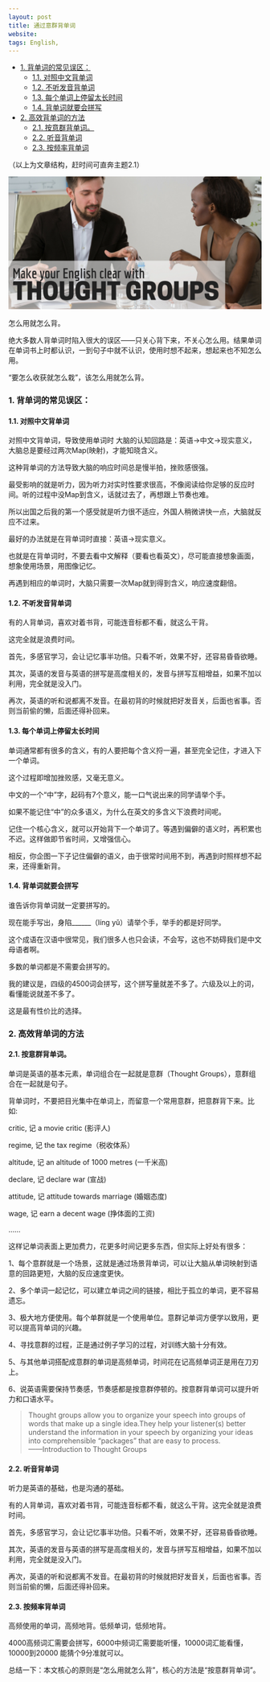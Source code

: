 ```yaml
---
layout: post
title: 通过意群背单词
website: 
tags: English,
---
```

- [1. 背单词的常见误区：](#1-%e8%83%8c%e5%8d%95%e8%af%8d%e7%9a%84%e5%b8%b8%e8%a7%81%e8%af%af%e5%8c%ba)
  - [1.1. 对照中文背单词](#11-%e5%af%b9%e7%85%a7%e4%b8%ad%e6%96%87%e8%83%8c%e5%8d%95%e8%af%8d)
  - [1.2. 不听发音背单词](#12-%e4%b8%8d%e5%90%ac%e5%8f%91%e9%9f%b3%e8%83%8c%e5%8d%95%e8%af%8d)
  - [1.3. 每个单词上停留太长时间](#13-%e6%af%8f%e4%b8%aa%e5%8d%95%e8%af%8d%e4%b8%8a%e5%81%9c%e7%95%99%e5%a4%aa%e9%95%bf%e6%97%b6%e9%97%b4)
  - [1.4. 背单词就要会拼写](#14-%e8%83%8c%e5%8d%95%e8%af%8d%e5%b0%b1%e8%a6%81%e4%bc%9a%e6%8b%bc%e5%86%99)
- [2. 高效背单词的方法](#2-%e9%ab%98%e6%95%88%e8%83%8c%e5%8d%95%e8%af%8d%e7%9a%84%e6%96%b9%e6%b3%95)
  - [2.1. 按意群背单词。](#21-%e6%8c%89%e6%84%8f%e7%be%a4%e8%83%8c%e5%8d%95%e8%af%8d)
  - [2.2. 听音背单词](#22-%e5%90%ac%e9%9f%b3%e8%83%8c%e5%8d%95%e8%af%8d)
  - [2.3. 按频率背单词](#23-%e6%8c%89%e9%a2%91%e7%8e%87%e8%83%8c%e5%8d%95%e8%af%8d)

（以上为文章结构，赶时间可直奔主题2.1）

![image](/assets/images/thought-groups.png)

怎么用就怎么背。

绝大多数人背单词时陷入很大的误区——只关心背下来，不关心怎么用。结果单词在单词书上时都认识，一到句子中就不认识，使用时想不起来，想起来也不知怎么用。

“要怎么收获就怎么栽”，该怎么用就怎么背。

### 1. 背单词的常见误区：

#### 1.1. 对照中文背单词

对照中文背单词，导致使用单词时 大脑的认知回路是：英语->中文->现实意义，大脑总是要经过两次Map(映射)，才能知晓含义。

这种背单词的方法导致大脑的响应时间总是慢半拍，挫败感很强。

最受影响的就是听力，因为听力对实时性要求很高，不像阅读给你足够的反应时间。听的过程中没Map到含义，话就过去了，再想跟上节奏也难。

所以出国之后我的第一个感受就是听力很不适应，外国人稍微讲快一点，大脑就反应不过来。

最好的办法就是在背单词时直接：英语->现实意义。

也就是在背单词时，不要去看中文解释（要看也看英文），尽可能直接想象画面，想象使用场景，用图像记忆。

再遇到相应的单词时，大脑只需要一次Map就到得到含义，响应速度翻倍。



#### 1.2. 不听发音背单词

有的人背单词，喜欢对着书背，可能连音标都不看，就这么干背。

这完全就是浪费时间。

首先，多感官学习，会让记忆事半功倍。只看不听，效果不好，还容易昏昏欲睡。

其次，英语的发音与英语的拼写是高度相关的，发音与拼写互相增益，如果不加以利用，完全就是没入门。

再次，英语的听和说都离不发音。在最初背的时候就把好发音关，后面也省事。否则当前偷的懒，后面还得补回来。



#### 1.3. 每个单词上停留太长时间

单词通常都有很多的含义，有的人要把每个含义捋一遍，甚至完全记住，才进入下一个单词。

这个过程即增加挫败感，又毫无意义。

中文的一个“中”字，起码有7个意义，能一口气说出来的同学请举个手。

如果不能记住“中”的众多语义，为什么在英文的多含义下浪费时间呢。

记住一个核心含义，就可以开始背下一个单词了。等遇到偏僻的语义时，再积累也不迟。这样做即节省时间，又增强信心。

相反，你企图一下子记住偏僻的语义，由于很常时间用不到，再遇到时照样想不起来，还得重新背。



#### 1.4. 背单词就要会拼写

谁告诉你背单词就一定要拼写的。

现在能手写出，身陷______（líng yǔ）请举个手，举手的都是好同学。

这个成语在汉语中很常见，我们很多人也只会读，不会写，这也不妨碍我们是中文母语者啊。

多数的单词都是不需要会拼写的。

我的建议是，四级的4500词会拼写，这个拼写量就差不多了。六级及以上的词，看懂能说就差不多了。

这是最有性价比的选择。

### 2. 高效背单词的方法

#### 2.1. 按意群背单词。

单词是英语的基本元素，单词组合在一起就是意群（Thought Groups），意群组合在一起就是句子。

背单词时，不要把目光集中在单词上，而留意一个常用意群，把意群背下来。比如:

critic, 记 a movie critic (影评人)

regime, 记 the tax regime（税收体系）

altitude, 记 an altitude of 1000 metres (一千米高)

declare, 记 declare war (宣战)

attitude, 记 attitude towards marriage (婚姻态度)

wage, 记 earn a decent wage (挣体面的工资)

……

这样记单词表面上更加费力，花更多时间记更多东西，但实际上好处有很多：

1、每个意群就是一个场景，这就是通过场景背单词，可以让大脑从单词映射到语意的回路更短，大脑的反应速度更快。

2、多个单词一起记忆，可以建立单词之间的链接，相比于孤立的单词，更不容易遗忘。

3、极大地方便使用。每个单群就是一个使用单位。意群记单词方便学以致用，更可以提高背单词的兴趣。

4、寻找意群的过程，正是通过例子学习的过程，对训练大脑十分有效。

5、与其他单词搭配成意群的单词是高频单词，时间花在记高频单词正是用在刀刃上。

6、说英语需要保持节奏感，节奏感都是按意群停顿的。按意群背单词可以提升听力和口语水平。

> Thought groups allow you to organize your speech into groups of words that make up a single idea.They help your listener(s) better understand the information in your speech by organizing your ideas into comprehensible “packages” that are easy to process.    
> ——Introduction to Thought Groups


#### 2.2. 听音背单词

听力是英语的基础，也是沟通的基础。

有的人背单词，喜欢对着书背，可能连音标都不看，就这么干背。这完全就是浪费时间。

首先，多感官学习，会让记忆事半功倍。只看不听，效果不好，还容易昏昏欲睡。

其次，英语的发音与英语的拼写是高度相关的，发音与拼写互相增益，如果不加以利用，完全就是没入门。

再次，英语的听和说都离不发音。在最初背的时候就把好发音关，后面也省事。否则当前偷的懒，后面还得补回来。




#### 2.3. 按频率背单词

高频使用的单词，高频地背。低频单词，低频地背。

4000高频词汇需要会拼写，6000中频词汇需要能听懂，10000词汇能看懂，10000到20000 能猜个9分准就可以。



总结一下：本文核心的原则是“怎么用就怎么背”，核心的方法是“按意群背单词”。

